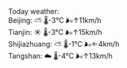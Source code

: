 Today weather:  
Beijing: ⛅️  🌡️-3°C 🌬️↑11km/h  
Tianjin: ☀️   🌡️-3°C 🌬️↑15km/h  
Shijiazhuang: ⛅️  🌡️-1°C 🌬️←4km/h  
Tangshan: ☁️   🌡️-4°C 🌬️↑13km/h  
